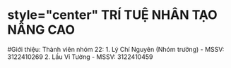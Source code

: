 <h1>style="center" TRÍ TUỆ NHÂN TẠO NÂNG CAO</h1>
#Giới thiệu:
Thành viên nhóm 22:
    1. Lý Chí Nguyên (Nhóm trưởng) - MSSV: 3122410269
    2. Lầu Vỉ Tường                - MSSV: 3122410459
